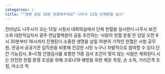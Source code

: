 ```yaml
---
categories: i
title: "“생명 살릴 10분 동참해주세요” 나주시 12일 단체헌혈 실시"
---
```

전라남도 나주시가 오는 12일 시청사 대회의실에서 단체 헌혈을 실시한다.나주시 보건소와 대한적십자사 광주·전남혈액원이 공동 추진하는 ‘사랑의 헌혈 운동’은 당일 오전 9시 30분부터 16시까지 진행된다.소중한 생명을 살릴 10분의 기적인 헌혈은 시청 공무원, 관공서·공공기관 임직원을 비롯해 건강한 시민 누구나 자발적으로 참여할 수 있다.단 간 기능검사, B~C형 간염검사를 포함한 11종 검사 조건이 맞지 않는 사람은 제외된다.시는 안전한 헌혈 환경 조성을 위해 코로나19 예방을 위한 체온 측정, 손 소독, 거리간격 조정, 마스크 착